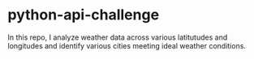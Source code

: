 # python-api-challenge
In this repo, I analyze weather data across various latitutudes and longitudes and identify various cities meeting ideal weather conditions.
